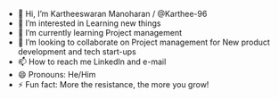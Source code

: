 - 👋 Hi, I’m Kartheeswaran Manoharan / @Karthee-96
- 👀 I’m interested in Learning new things
- 🌱 I’m currently learning Project management 
- 💞️ I’m looking to collaborate on Project management for New product development and tech start-ups
- 📫 How to reach me LinkedIn and e-mail
- 😄 Pronouns: He/Him
- ⚡ Fun fact: More the resistance, the more you grow!

<!---
Karthee-96/Karthee-96 is a ✨ special ✨ repository because its `README.md` (this file) appears on your GitHub profile.
You can click the Preview link to take a look at your changes.
--->
